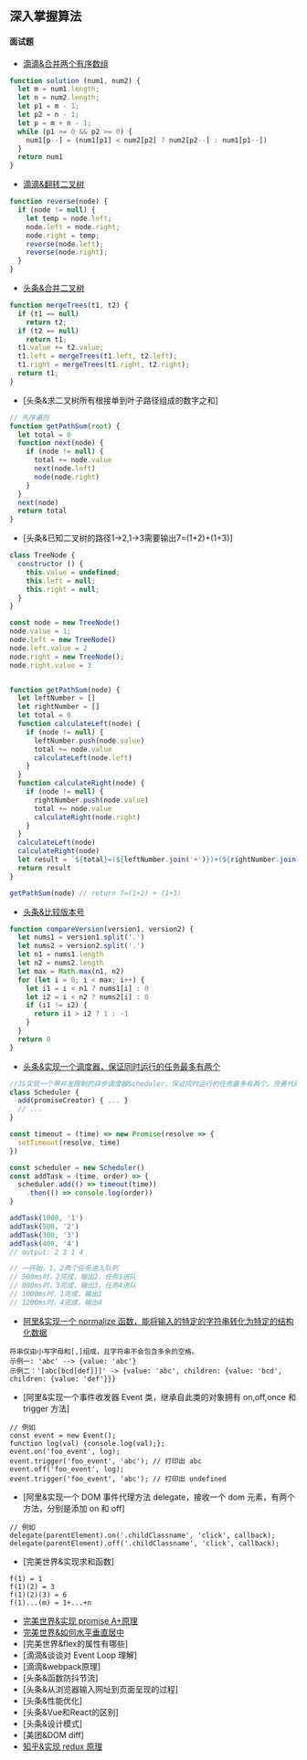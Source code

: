 ## 深入掌握算法

#### 面试题

- [滴滴&合并两个有序数组](https://leetcode-cn.com/problems/merge-sorted-array/solution/tu-jie-he-bing-liang-ge-you-xu-shu-zu-by-user7746o/)

```js
function solution (num1, num2) {
  let m = num1.length;
  let n = num2.length;
  let p1 = m - 1;
  let p2 = n - 1;
  let p = m + n - 1;
  while (p1 >= 0 && p2 >= 0) {
    num1[p--] = (num1[p1] < num2[p2] ? num2[p2--] : num1[p1--])
  }
  return num1
}
```
- [滴滴&翻转二叉树](https://leetcode-cn.com/problems/invert-binary-tree/solution/fan-zhuan-er-cha-shu-by-leetcode/)
```js
function reverse(node) {
  if (node != null) {
    let temp = node.left;
    node.left = node.right;
    node.right = temp;
    reverse(node.left);
    reverse(node.right);
  }
}
```
- [头条&合并二叉树](https://leetcode-cn.com/problems/merge-two-binary-trees/solution/he-bing-er-cha-shu-by-leetcode/)
```js
function mergeTrees(t1, t2) {
  if (t1 == null)
    return t2;
  if (t2 == null)
    return t1;
  t1.value += t2.value;
  t1.left = mergeTrees(t1.left, t2.left);
  t1.right = mergeTrees(t1.right, t2.right);
  return t1;
}
```
- [头条&求二叉树所有根接单到叶子路径组成的数字之和]
```js
// 先序遍历
function getPathSum(root) {
  let total = 0
  function next(node) {
    if (node != null) {
      total += node.value
      next(node.left)
      node(node.right)
    }
  }
  next(node)
  return total
}
```
- [头条&已知二叉树的路径1->2,1->3需要输出7=(1+2)+(1+3)]
```js
class TreeNode {
  constructor () {
    this.value = undefined;
    this.left = null;
    this.right = null;
  }
}

const node = new TreeNode()
node.value = 1;
node.left = new TreeNode()
node.left.value = 2
node.right = new TreeNode();
node.right.value = 3


function getPathSum(node) {
  let leftNumber = []
  let rightNumber = []
  let total = 0
  function calculateLeft(node) {
    if (node != null) {
      leftNumber.push(node.value)
      total += node.value
      calculateLeft(node.left)
    }
  }
  function calculateRight(node) {
    if (node != null) {
      rightNumber.push(node.value)
      total += node.value
      calculateRight(node.right)
    }
  }
  calculateLeft(node)
  calculateRight(node)
  let result = `${total}=(${leftNumber.join('+')})+(${rightNumber.join('+')})`
  return result
}

getPathSum(node) // return 7=(1+2) + (1+3)
```

- [头条&比较版本号](https://leetcode-cn.com/problems/compare-version-numbers/solution/bi-jiao-ban-ben-hao-by-leetcode/)

```js
function compareVersion(version1, version2) {
  let nums1 = version1.split('.')
  let nums2 = version2.split('.')
  let n1 = nums1.length
  let n2 = nums2.length
  let max = Math.max(n1, n2)
  for (let i = 0; i < max; i++) {
    let i1 = i < n1 ? nums1[i] : 0
    let i2 = i < n2 ? nums2[i] : 0
    if (i1 != i2) {
      return i1 > i2 ? 1 : -1
    }
  }
  return 0
}
```
- [头条&实现一个调度器，保证同时运行的任务最多有两个](https://juejin.im/post/5d37e392f265da1ba252a226#heading-6)
```js
//JS实现一个带并发限制的异步调度器Scheduler，保证同时运行的任务最多有两个。完善代码中Scheduler类，使得以下程序能正确输出
class Scheduler {
  add(promiseCreator) { ... }
  // ...
}

const timeout = (time) => new Promise(resolve => {
  setTimeout(resolve, time)
})

const scheduler = new Scheduler()
const addTask = (time, order) => {
  scheduler.add(() => timeout(time))
    .then(() => console.log(order))
}

addTask(1000, '1')
addTask(500, '2')
addTask(300, '3')
addTask(400, '4')
// output: 2 3 1 4

// 一开始，1、2两个任务进入队列
// 500ms时，2完成，输出2，任务3进队
// 800ms时，3完成，输出3，任务4进队
// 1000ms时，1完成，输出1
// 1200ms时，4完成，输出4
```
- [阿里&实现一个 normalize 函数，能将输入的特定的字符串转化为特定的结构化数据](https://editor.csdn.net/md/?articleId=105048837)
```
符串仅由小写字母和[,]组成，且字符串不会包含多余的空格。
示例一: 'abc' --> {value: 'abc'}
示例二：'[abc[bcd[def]]]' -> {value: 'abc', children: {value: 'bcd', children: {value: 'def'}}}
```

- [阿里&实现一个事件收发器 Event 类，继承自此类的对象拥有 on,off,once 和 trigger 方法]
```
// 例如
const event = new Event();
function log(val) {console.log(val);};
event.on('foo_event', log);
event.trigger('foo_event', 'abc'); // 打印出 abc
event.off('foo_event', log);
event.trigger('foo_event', 'abc'); // 打印出 undefined
```

- [阿里&实现一个 DOM 事件代理方法 delegate，接收一个 dom 元素，有两个方法，分别是添加 on 和 off]
```
// 例如
delegate(parentElement).on('.childClassname', 'click', callback);
delegate(parentElement).off('.childClassname', 'click', callback);
```
- [完美世界&实现求和函数]
```
f(1) = 1
f(1)(2) = 3
f(1)(2)(3) = 6
f(1)...(m) = 1+...+n
```
- [完美世界&实现 promise A+原理](https://github.com/wuxianqiang/blog/issues/92)
- [完美世界&如何水平垂直居中](https://github.com/wuxianqiang/blog/issues/272)
- [完美世界&flex的属性有哪些]
- [滴滴&谈谈对 Event Loop 理解]
- [滴滴&webpack原理]
- [头条&函数防抖节流]
- [头条&从浏览器输入网址到页面呈现的过程]
- [头条&性能优化]
- [头条&Vue和React的区别]
- [头条&设计模式]
- [美团&DOM diff]
- [知乎&实现 redux 原理](https://github.com/wuxianqiang/blog/issues/165)
